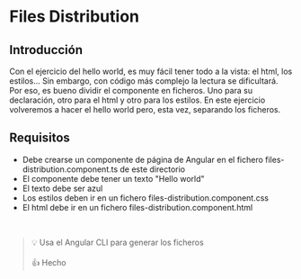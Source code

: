 # Files Distribution

## Introducción

Con el ejercicio del hello world, es muy fácil tener todo a la vista: el html, los estilos... Sin embargo, con código más complejo la lectura se
dificultará. Por eso, es bueno dividir el componente en ficheros. Uno para su declaración, otro para el html y otro para los estilos. En este ejercicio
volveremos a hacer el hello world pero, esta vez, separando los ficheros.

## Requisitos

- Debe crearse un componente de página de Angular en el fichero files-distribution.component.ts de este directorio
- El componente debe tener un texto "Hello world"
- El texto debe ser azul
- Los estilos deben ir en un fichero files-distribution.component.css
- El html debe ir en un fichero files-distribution.component.html

<br/>

> 💡 Usa el Angular CLI para generar los ficheros
> <br/>
> <br/>
> 👍 Hecho
